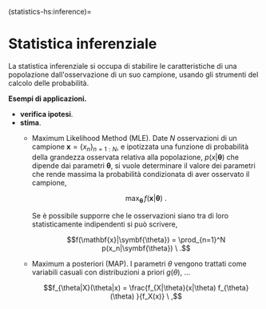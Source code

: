 (statistics-hs:inference)=
# Statistica inferenziale

La statistica inferenziale si occupa di stabilire le caratteristiche di una popolazione dall'osservazione di un suo campione, usando gli strumenti del calcolo delle probabilità. 
<!-- La statistica inferenziale usa gli strumenti del calcolo delle probabilità, per svolgere il compito inverso -->

**Esempi di applicazioni.**
- **verifica ipotesi**.
- **stima**.
  - Maximum Likelihood Method (MLE). Date $N$ osservazioni di un campione $\mathbf{x} = \{ x_n \}_{n=1:N}$, e ipotizzata una funzione di probabilità della grandezza osservata relativa alla popolazione, $p(x| \symbf{\theta})$ che dipende dai parametri $\mathbf{\theta}$, si vuole determinare il valore dei parametri che rende massima la probabilità condizionata di aver osservato il campione,
    
    $$\max_{\symbf{\theta}} \, f(\mathbf{x}|\symbf{\theta}) \ .$$

    Se è possibile supporre che le osservazioni siano tra di loro statisticamente indipendenti si può scrivere,

    $$f(\mathbf{x}|\symbf{\theta}) = \prod_{n=1}^N p(x_n|\symbf{\theta}) \ .$$

  - Maximum a posteriori (MAP). I parametri $\theta$ vengono trattati come variabili casuali con distribuzioni a priori $g(\theta)$, ...

    $$f_{\theta|X}(\theta|x) = \frac{f_{X|\theta}(x|\theta) f_{\theta}(\theta) }{f_X(x)} \ ,$$


